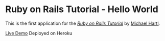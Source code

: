 # Ruby on Rails Tutorial - Hello World

This is the first application for the [_Ruby on Rails Tutorial_](https://www.railstutorial.org/book) by [Michael Hartl](https://www.michaelhartl.com/).

[Live Demo]() Deployed on Heroku
